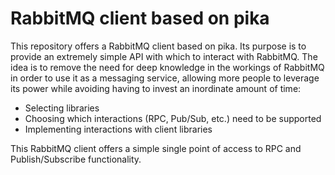 # RabbitMQ client based on pika

This repository offers a RabbitMQ client based on pika. Its purpose is to
provide an extremely simple API with which to interact with RabbitMQ. The idea
is to remove the need for deep knowledge in the workings of RabbitMQ in order to
use it as a messaging service, allowing more people to leverage its power while
avoiding having to invest an inordinate amount of time:

 * Selecting libraries
 * Choosing which interactions (RPC, Pub/Sub, etc.) need to be supported
 * Implementing interactions with client libraries

This RabbitMQ client offers a simple single point of access to RPC and 
Publish/Subscribe functionality.